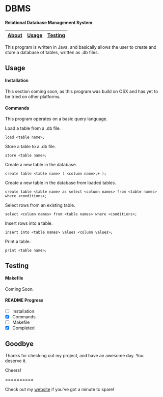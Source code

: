 # DBMS
#### Relational Database Management System
|[About](https://github.com/Nickdill/DBMS#about)|[Usage](https://github.com/Nickdill/DBMS#usage)|[Testing](https://github.com/Nickdill/DBMS#testing)|
|---|---|---|
This program is written in Java, and basically allows the user to create and store a database of tables, written as <file name>.db files.

## Usage

#### Installation
This section coming soon, as this program was build on OSX and has yet to be tried on other platforms.

#### Commands
This program operates on a basic query language.

Load a table from a .db file.

    load <table name>;
Store a table to a .db file.

    store <table name>;
Create a new table in the database.

    create table <table name> ( <column name>,+ );
Create a new table in the database from loaded tables.

    create table <table name> as select <column names> from <table names> where <conditions>;
Select rows from an existing table.

    select <column names> from <table names> where <conditions>;
Insert rows into a table.

    insert into <table names> values <column values>;
Print a table.

    print <table name>;


## Testing

#### Makefile
Coming Soon.

#### README Progress

- [ ] Installation
- [x] Commands
- [ ] Makefile
- [x] Completed

## Goodbye
Thanks for checking out my project, and have an awesome day. You deserve it.

Cheers!

==========

Check out my [website](https://nicholasdill.com) if you've got a minute to spare!
